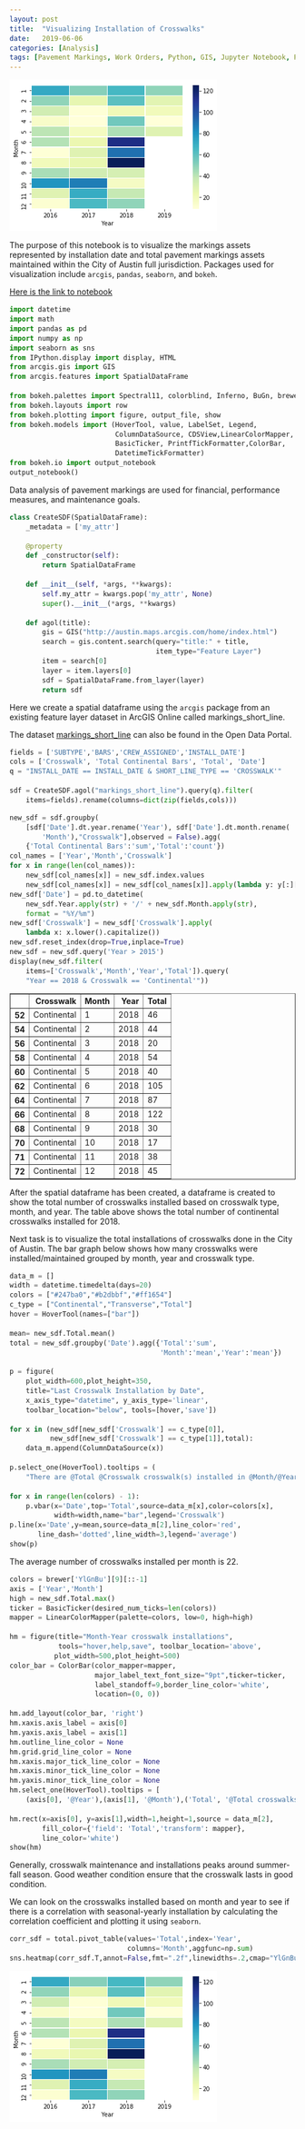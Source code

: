 ```yaml
---
layout: post
title:  "Visualizing Installation of Crosswalks"
date:   2019-06-06
categories: [Analysis]
tags: [Pavement Markings, Work Orders, Python, GIS, Jupyter Notebook, Pandas]
---
```

<img src = "/assets/images/crosswalk_install.png">

The purpose of this notebook is to visualize the markings assets represented by installation date and total pavement markings assets maintained within the City of Austin full jurisdiction. Packages used for visualization include `arcgis`, `pandas`, `seaborn`, and `bokeh`.

[Here is the link to notebook](https://nbviewer.jupyter.org/github/susannegov/Signs-and-Markings-Projects/blob/master/MarkingsTableVisualization.ipynb.ipynb)

<!--more-->

```python
import datetime
import math
import pandas as pd
import numpy as np
import seaborn as sns
from IPython.display import display, HTML
from arcgis.gis import GIS
from arcgis.features import SpatialDataFrame

from bokeh.palettes import Spectral11, colorblind, Inferno, BuGn, brewer
from bokeh.layouts import row
from bokeh.plotting import figure, output_file, show
from bokeh.models import (HoverTool, value, LabelSet, Legend,
                          ColumnDataSource, CDSView,LinearColorMapper,
                          BasicTicker, PrintfTickFormatter,ColorBar,
                          DatetimeTickFormatter)
from bokeh.io import output_notebook
output_notebook()
```
Data analysis of pavement markings are used for financial, performance measures, and maintenance goals.

```python
class CreateSDF(SpatialDataFrame):
    _metadata = ['my_attr']

    @property
    def _constructor(self):
        return SpatialDataFrame

    def __init__(self, *args, **kwargs):
        self.my_attr = kwargs.pop('my_attr', None)
        super().__init__(*args, **kwargs)

    def agol(title):
        gis = GIS("http://austin.maps.arcgis.com/home/index.html")
        search = gis.content.search(query="title:" + title,
                                    item_type="Feature Layer")
        item = search[0]
        layer = item.layers[0]
        sdf = SpatialDataFrame.from_layer(layer)
        return sdf
```

Here we create a spatial dataframe using the `arcgis` package from an existing feature layer dataset in ArcGIS Online called markings_short_line.

The dataset [markings_short_line](https://data.austintexas.gov/Transportation-and-Mobility/TRANSPORTATION-markings_short_line/3p2i-pqdc) can also be found in the Open Data Portal.


```python
fields = ['SUBTYPE','BARS','CREW_ASSIGNED','INSTALL_DATE']
cols = ['Crosswalk', 'Total Continental Bars', 'Total', 'Date']
q = "INSTALL_DATE == INSTALL_DATE & SHORT_LINE_TYPE == 'CROSSWALK'"

sdf = CreateSDF.agol("markings_short_line").query(q).filter(
    items=fields).rename(columns=dict(zip(fields,cols)))
```


```python
new_sdf = sdf.groupby(
    [sdf['Date'].dt.year.rename('Year'), sdf['Date'].dt.month.rename(
        'Month'),"Crosswalk"],observed = False).agg(
    {'Total Continental Bars':'sum','Total':'count'})
col_names = ['Year','Month','Crosswalk']
for x in range(len(col_names)):
    new_sdf[col_names[x]] = new_sdf.index.values
    new_sdf[col_names[x]] = new_sdf[col_names[x]].apply(lambda y: y[:][x])
new_sdf['Date'] = pd.to_datetime(
    new_sdf.Year.apply(str) + '/' + new_sdf.Month.apply(str),
    format = "%Y/%m")
new_sdf['Crosswalk'] = new_sdf['Crosswalk'].apply(
    lambda x: x.lower().capitalize())
new_sdf.reset_index(drop=True,inplace=True)
new_sdf = new_sdf.query('Year > 2015')
display(new_sdf.filter(
    items=['Crosswalk','Month','Year','Total']).query(
    "Year == 2018 & Crosswalk == 'Continental'"))
```


<div>
<style scoped>
    .dataframe tbody tr th:only-of-type {
        vertical-align: middle;
    }

    .dataframe tbody tr th {
        vertical-align: top;
    }

    .dataframe thead th {
        text-align: right;
    }
</style>
<table border="1" class="dataframe">
  <thead>
    <tr style="text-align: right;">
      <th></th>
      <th>Crosswalk</th>
      <th>Month</th>
      <th>Year</th>
      <th>Total</th>
    </tr>
  </thead>
  <tbody>
    <tr>
      <th>52</th>
      <td>Continental</td>
      <td>1</td>
      <td>2018</td>
      <td>46</td>
    </tr>
    <tr>
      <th>54</th>
      <td>Continental</td>
      <td>2</td>
      <td>2018</td>
      <td>44</td>
    </tr>
    <tr>
      <th>56</th>
      <td>Continental</td>
      <td>3</td>
      <td>2018</td>
      <td>20</td>
    </tr>
    <tr>
      <th>58</th>
      <td>Continental</td>
      <td>4</td>
      <td>2018</td>
      <td>54</td>
    </tr>
    <tr>
      <th>60</th>
      <td>Continental</td>
      <td>5</td>
      <td>2018</td>
      <td>40</td>
    </tr>
    <tr>
      <th>62</th>
      <td>Continental</td>
      <td>6</td>
      <td>2018</td>
      <td>105</td>
    </tr>
    <tr>
      <th>64</th>
      <td>Continental</td>
      <td>7</td>
      <td>2018</td>
      <td>87</td>
    </tr>
    <tr>
      <th>66</th>
      <td>Continental</td>
      <td>8</td>
      <td>2018</td>
      <td>122</td>
    </tr>
    <tr>
      <th>68</th>
      <td>Continental</td>
      <td>9</td>
      <td>2018</td>
      <td>30</td>
    </tr>
    <tr>
      <th>70</th>
      <td>Continental</td>
      <td>10</td>
      <td>2018</td>
      <td>17</td>
    </tr>
    <tr>
      <th>71</th>
      <td>Continental</td>
      <td>11</td>
      <td>2018</td>
      <td>38</td>
    </tr>
    <tr>
      <th>72</th>
      <td>Continental</td>
      <td>12</td>
      <td>2018</td>
      <td>45</td>
    </tr>
  </tbody>
</table>
</div>


After the spatial dataframe has been created, a dataframe is created to show the total number of crosswalks installed based on crosswalk type, month, and year. The table above shows the total number of continental crosswalks installed for 2018.

Next task is to visualize the total installations of crosswalks done in the City of Austin. The bar graph below shows how many crosswalks were installed/maintained grouped by month, year and crosswalk type.


```python
data_m = []
width = datetime.timedelta(days=20)
colors = ["#247ba0","#b2dbbf","#ff1654"]
c_type = ["Continental","Transverse","Total"]
hover = HoverTool(names=["bar"])

mean= new_sdf.Total.mean()
total = new_sdf.groupby('Date').agg({'Total':'sum',
                                     'Month':'mean','Year':'mean'})

p = figure(
    plot_width=600,plot_height=350,
    title="Last Crosswalk Installation by Date",
    x_axis_type="datetime", y_axis_type='linear',
    toolbar_location="below", tools=[hover,'save'])

for x in (new_sdf[new_sdf['Crosswalk'] == c_type[0]],
          new_sdf[new_sdf['Crosswalk'] == c_type[1]],total):
    data_m.append(ColumnDataSource(x))

p.select_one(HoverTool).tooltips = (
    "There are @Total @Crosswalk crosswalk(s) installed in @Month/@Year")

for x in range(len(colors) - 1):
    p.vbar(x='Date',top='Total',source=data_m[x],color=colors[x],
           width=width,name="bar",legend='Crosswalk')
p.line(x='Date',y=mean,source=data_m[2],line_color='red',
       line_dash='dotted',line_width=3,legend='average')
show(p)
```

The average number of crosswalks installed per month is 22.


```python
colors = brewer['YlGnBu'][9][::-1]
axis = ['Year','Month']
high = new_sdf.Total.max()
ticker = BasicTicker(desired_num_ticks=len(colors))
mapper = LinearColorMapper(palette=colors, low=0, high=high)

hm = figure(title="Month-Year crosswalk installations",
            tools="hover,help,save", toolbar_location='above',
           plot_width=500,plot_height=500)
color_bar = ColorBar(color_mapper=mapper,
                     major_label_text_font_size="9pt",ticker=ticker,
                     label_standoff=9,border_line_color='white',
                     location=(0, 0))

hm.add_layout(color_bar, 'right')
hm.xaxis.axis_label = axis[0]
hm.yaxis.axis_label = axis[1]
hm.outline_line_color = None
hm.grid.grid_line_color = None
hm.xaxis.major_tick_line_color = None  
hm.xaxis.minor_tick_line_color = None
hm.yaxis.minor_tick_line_color = None
hm.select_one(HoverTool).tooltips = [
    (axis[0], '@Year'),(axis[1], '@Month'),('Total', '@Total crosswalks')]

hm.rect(x=axis[0], y=axis[1],width=1,height=1,source = data_m[2],
        fill_color={'field': 'Total','transform': mapper},
        line_color='white')
show(hm)
```
Generally, crosswalk maintenance and installations peaks around summer-fall season. Good weather condition ensure that the crosswalk lasts in good condition.

We can look on the crosswalks installed based on month and year to see if there is a correlation with seasonal-yearly installation by calculating the correlation coefficient and plotting it using `seaborn`.

```python
corr_sdf = total.pivot_table(values='Total',index='Year',
                             columns='Month',aggfunc=np.sum)
sns.heatmap(corr_sdf.T,annot=False,fmt=".2f",linewidths=.2,cmap="YlGnBu")
```
<img src = "/assets/images/crosswalk_install.png">
